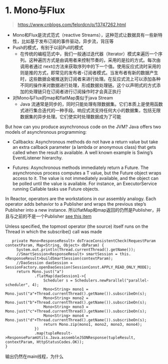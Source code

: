 # 1. Mono与Flux
> https://www.cnblogs.com/felordcn/p/13747262.html
- Mono和Flux是流式范式（reactive Streams），这种范式让数据具有一些新特性，比如基于发布订阅的事件驱动，异步流，背压等
- Push的模式，有别于以前Pull的模式
  - 在传统的编程范式中，我们一般通过迭代器（Iterator）模式来遍历一个序列。这种遍历方式是由调用者来控制节奏的，采用的是拉的方式。每次由调用者通过 next()方法来获取序列中的下一个值。使用反应式流时采用的则是推的方式，即常见的发布者-订阅者模式。当发布者有新的数据产生时，这些数据会被推送到订阅者来进行处理。在反应式流上可以添加各种不同的操作来对数据进行处理，形成数据处理链。这个以声明式的方式添加的处理链只在订阅者进行订阅操作时才会真正执行
- 对Mono与Flux的map和flatMap类似于java Stream
  - Java 流通常是同步的，同时只能处理有限数据集。它们本质上是使用函数式进行集合迭代的一种手段。响应式流支持任何大小的数据集，包括无限数据集的异步处理。它们使实时处理数据成为了可能   


But how can you produce asynchronous code on the JVM? Java offers two models of asynchronous programming:

- Callbacks: Asynchronous methods do not have a return value but take an extra callback parameter (a lambda or anonymous class) that gets called when the result is available. A well known example is Swing’s EventListener hierarchy.

- Futures: Asynchronous methods immediately return a Future<T>. The asynchronous process computes a T value, but the Future object wraps access to it. The value is not immediately available, and the object can be polled until the value is available. For instance, an ExecutorService running Callable<T> tasks use Future objects.


 In Reactor, operators are the workstations in our assembly analogy. Each operator adds behavior to a Publisher and wraps the previous step’s Publisher into a new instance. 
  所以flatMap和map返回的仍然是Publisher，并且与之前的不是一个Publisher
 [see this item](https://projectreactor.io/docs/core/release/reference/#faq.chain)

 Unless specified, the topmost operator (the source) itself runs on the Thread in which the subscribe() call was made
  
  
```
   private Mono<ResponseResult> doTraceConsistentCheck(RequestParam contextParam, Map<String, Object> dbParam) {
     System.out.println(Thread.currentThread().getName());
     //SmartSession<ResponseResult> smartSession = this.<ResponseResult>buildSmartSession(contextParam);
     //DaoSession daoSession = SessionFactory.openDaoSession(SessionConst.APPLY_READ_ONLY_MODE);
     return Mono.just("a")
             .flatMap(daoSession1->{
                 Scheduler s = Schedulers.newParallel("parallel-scheduler", 4);
                 Mono<String> mono1 = Mono.just("a"+Thread.currentThread().getName()).subscribeOn(s);
                 Mono<String> mono2 = Mono.just("b"+Thread.currentThread().getName()).subscribeOn(s);
                 Mono<String> mono3 = Mono.just("c"+Thread.currentThread().getName()).subscribeOn(s);
                 Mono<String> mono4 = Mono.just("d"+Thread.currentThread().getName()).subscribeOn(s);
                 return Mono.zip(mono1, mono2, mono3, mono4);
             })
             .map(tupleResult->ResponseParamUtils.Java.assembleJSONResponse(tupleResult, contextParam, HttpStatusCodes.OK));
}
```
输出仍然在main线程，为什么
